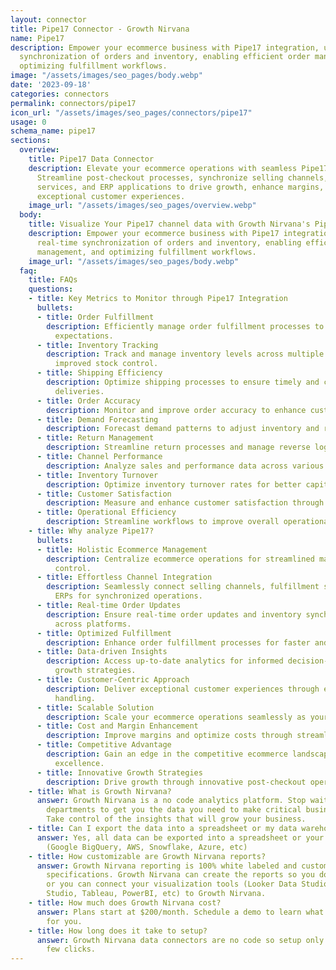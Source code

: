 ```yaml
---
layout: connector
title: Pipe17 Connector - Growth Nirvana
name: Pipe17
description: Empower your ecommerce business with Pipe17 integration, unlocking real-time
  synchronization of orders and inventory, enabling efficient order management, and
  optimizing fulfillment workflows.
image: "/assets/images/seo_pages/body.webp"
date: '2023-09-18'
categories: connectors
permalink: connectors/pipe17
icon_url: "/assets/images/seo_pages/connectors/pipe17"
usage: 0
schema_name: pipe17
sections:
  overview:
    title: Pipe17 Data Connector
    description: Elevate your ecommerce operations with seamless Pipe17 integration.
      Streamline post-checkout processes, synchronize selling channels, fulfillment
      services, and ERP applications to drive growth, enhance margins, and provide
      exceptional customer experiences.
    image_url: "/assets/images/seo_pages/overview.webp"
  body:
    title: Visualize Your Pipe17 channel data with Growth Nirvana's Pipe17 Connector
    description: Empower your ecommerce business with Pipe17 integration, unlocking
      real-time synchronization of orders and inventory, enabling efficient order
      management, and optimizing fulfillment workflows.
    image_url: "/assets/images/seo_pages/body.webp"
  faq:
    title: FAQs
    questions:
    - title: Key Metrics to Monitor through Pipe17 Integration
      bullets:
      - title: Order Fulfillment
        description: Efficiently manage order fulfillment processes to meet customer
          expectations.
      - title: Inventory Tracking
        description: Track and manage inventory levels across multiple channels for
          improved stock control.
      - title: Shipping Efficiency
        description: Optimize shipping processes to ensure timely and cost-effective
          deliveries.
      - title: Order Accuracy
        description: Monitor and improve order accuracy to enhance customer satisfaction.
      - title: Demand Forecasting
        description: Forecast demand patterns to adjust inventory and resources accordingly.
      - title: Return Management
        description: Streamline return processes and manage reverse logistics efficiently.
      - title: Channel Performance
        description: Analyze sales and performance data across various selling channels.
      - title: Inventory Turnover
        description: Optimize inventory turnover rates for better capital utilization.
      - title: Customer Satisfaction
        description: Measure and enhance customer satisfaction through seamless operations.
      - title: Operational Efficiency
        description: Streamline workflows to improve overall operational efficiency.
    - title: Why analyze Pipe17?
      bullets:
      - title: Holistic Ecommerce Management
        description: Centralize ecommerce operations for streamlined management and
          control.
      - title: Effortless Channel Integration
        description: Seamlessly connect selling channels, fulfillment services, and
          ERPs for synchronized operations.
      - title: Real-time Order Updates
        description: Ensure real-time order updates and inventory synchronization
          across platforms.
      - title: Optimized Fulfillment
        description: Enhance order fulfillment processes for faster and accurate deliveries.
      - title: Data-driven Insights
        description: Access up-to-date analytics for informed decision-making and
          growth strategies.
      - title: Customer-Centric Approach
        description: Deliver exceptional customer experiences through efficient order
          handling.
      - title: Scalable Solution
        description: Scale your ecommerce operations seamlessly as your business expands.
      - title: Cost and Margin Enhancement
        description: Improve margins and optimize costs through streamlined operations.
      - title: Competitive Advantage
        description: Gain an edge in the competitive ecommerce landscape through operational
          excellence.
      - title: Innovative Growth Strategies
        description: Drive growth through innovative post-checkout operational approaches.
    - title: What is Growth Nirvana?
      answer: Growth Nirvana is a no code analytics platform. Stop waiting for other
        departments to get you the data you need to make critical business decisions.
        Take control of the insights that will grow your business.
    - title: Can I export the data into a spreadsheet or my data warehouse?
      answer: Yes, all data can be exported into a spreadsheet or your data warehouse
        (Google BigQuery, AWS, Snowflake, Azure, etc)
    - title: How customizable are Growth Nirvana reports?
      answer: Growth Nirvana reporting is 100% white labeled and customized to your
        specifications. Growth Nirvana can create the reports so you don’t have to
        or you can connect your visualization tools (Looker Data Studio/Google Data
        Studio, Tableau, PowerBI, etc) to Growth Nirvana.
    - title: How much does Growth Nirvana cost?
      answer: Plans start at $200/month. Schedule a demo to learn what plan is best
        for you.
    - title: How long does it take to setup?
      answer: Growth Nirvana data connectors are no code so setup only requires a
        few clicks.
---
```

